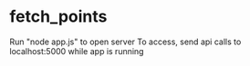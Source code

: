 # fetch_points

Run "node app.js" to open server
To access, send api calls to localhost:5000 while app is running
